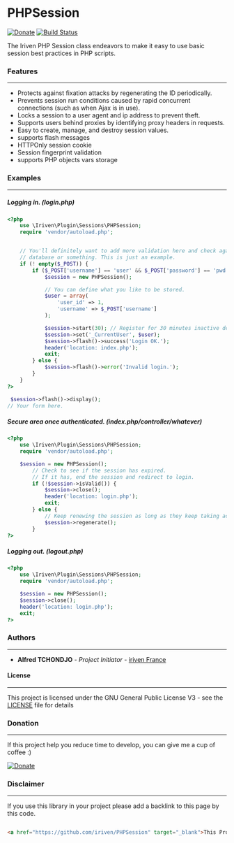 # PHPSession

[![Donate](https://img.shields.io/badge/Donate-PayPal-green.svg)](https://www.paypal.com/cgi-bin/webscr?cmd=_s-xclick&hosted_button_id=XDCFPNTKUC4TU)
[![Build Status](https://travis-ci.org/iriven/PHPSession.svg?branch=master)](https://travis-ci.org/iriven/PHPSession)

The Iriven PHP Session class endeavors to make it easy to use basic session best practices in PHP scripts.

### Features
-----------------

* Protects against fixation attacks by regenerating the ID periodically.
* Prevents session run conditions caused by rapid concurrent connections (such as when Ajax is in use).
* Locks a session to a user agent and ip address to prevent theft.
* Supports users behind proxies by identifying proxy headers in requests.
* Easy to create, manage, and destroy session values.
* supports flash messages
* HTTPOnly session cookie
* Session fingerprint validation
* supports PHP objects vars storage

### Examples
-----------------

##### Logging in. (login.php)
```php
<?php
    use \Iriven\Plugin\Sessions\PHPSession;
    require 'vendor/autoload.php';


    // You'll definitely want to add more validation here and check against a
    // database or something. This is just an example.
    if (! empty($_POST)) {
        if ($_POST['username'] == 'user' && $_POST['password'] == 'pwd') {
            $session = new PHPSession();

            // You can define what you like to be stored.
            $user = array(
                'user_id' => 1,
                'username' => $_POST['username']
            );

            $session->start(30); // Register for 30 minutes inactive delay.
            $session->set('_CurrentUser', $user);
            $session->flash()->success('Login OK.');
            header('location: index.php');
            exit;
        } else {
            $session->flash()->error('Invalid login.');
        }
    }
?>

 $session->flash()->display();
// Your form here.
```


##### Secure area once authenticated. (index.php/controller/whatever)
```php
<?php
    use \Iriven\Plugin\Sessions\PHPSession;
    require 'vendor/autoload.php';

    $session = new PHPSession();
        // Check to see if the session has expired.
        // If it has, end the session and redirect to login.
        if (!$session->isValid()) {
            $session->close();
            header('location: login.php');
            exit;
        } else {
            // Keep renewing the session as long as they keep taking action.
            $session->regenerate();
        }
?>
```


##### Logging out. (logout.php)
```php
<?php
    use \Iriven\Plugin\Sessions\PHPSession;
    require 'vendor/autoload.php';

    $session = new PHPSession();
    $session->close();
    header('location: login.php');
    exit;
?>
```

### Authors
-----------------

* **Alfred TCHONDJO** - *Project Initiator* - [iriven France](https://www.facebook.com/Tchalf)

#### License
-----------------

This project is licensed under the GNU General Public License V3 - see the [LICENSE](LICENSE) file for details

### Donation
-----------------

If this project help you reduce time to develop, you can give me a cup of coffee :)

[![Donate](https://img.shields.io/badge/Donate-PayPal-green.svg)](https://www.paypal.com/cgi-bin/webscr?cmd=_s-xclick&hosted_button_id=XDCFPNTKUC4TU)

### Disclaimer
-----------------

If you use this library in your project please add a backlink to this page by this code.

```html

<a href="https://github.com/iriven/PHPSession" target="_blank">This Project Uses Alfred's TCHONDJO PHPSession Library.</a>
```
